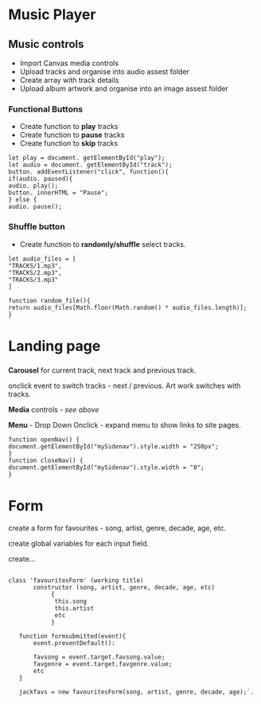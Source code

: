 # Music Player

## Music controls

- Import Canvas media controls
- Upload tracks and organise into audio assest folder
- Create array with track details
- Upload album artwork and organise into an image assest folder

### Functional Buttons

- Create function to **play** tracks
- Create function to **pause** tracks
- Create function to **skip** tracks

 `let play = document. getElementById("play");`  
 `let audio = document. getElementById("track");`   
 `button. addEventListener("click", function(){`  
 `if(audio. paused){`  
 `audio. play();`   
 `button. innerHTML = "Pause";`   
 `} else {`   
 `audio. pause();`  

### Shuffle button

- Create function to **randomly/shuffle** select tracks.

 `let audio_files = [`   
 `"TRACKS/1.mp3",`      
 `"TRACKS/2.mp3",`   
 `"TRACKS/3.mp3"`   
 `]`  

 `function random_file(){`   
  `return audio_files[Math.floor(Math.random() * audio_files.length)];`   
 `}`  



# **Landing page**

###

**Carousel** for current track, next track and previous track. 

onclick event to switch tracks - next / previous. Art work switches with tracks.

**Media** controls - _see above_

**Menu** - Drop Down 
Onclick - expand menu to show links to site pages. 

`function openNav() {`       
 `document.getElementById("mySidenav").style.width = "250px"; `      
`}`       
`function closeNav() { `     
  `document.getElementById("mySidenav").style.width = "0";`      
`}`      

# Form

create a form for favourites - song, artist, genre, decade, age, etc. 

create global variables for each input field.

create...



```

class 'favouritesForm' (working title)
       constructor (song, artist, genre, decade, age, etc)
            {
             this.song
             this.artist
             etc
            }
            
   function formsubmitted(event){
       event.preventDefault():
       
       favsong = event.target.favsong.value;
       favgenre = event.target.favgenre.value;
       etc
   }         
   
   jackfavs = new favouritesForm(song, artist, genre, decade, age);`.  
   
   ```
   





